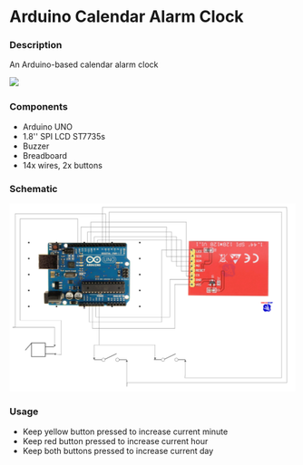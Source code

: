 # Arduino Calendar Alarm Clock

### Description 

An Arduino-based calendar alarm clock

![](photo.jpg)

### Components

 * Arduino UNO
 * 1.8'' SPI LCD ST7735s
 * Buzzer
 * Breadboard
 * 14x wires, 2x buttons

### Schematic

![](schematic.PNG)

### Usage

 * Keep yellow button pressed to increase current minute
 * Keep red button pressed to increase current hour
 * Keep both buttons pressed to increase current day
